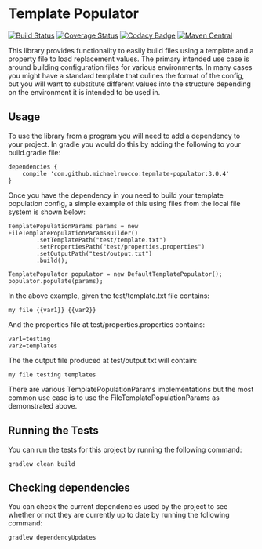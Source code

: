 # Template Populator

[![Build Status](https://travis-ci.org/michaelruocco/template-populator.svg?branch=master)](https://travis-ci.org/michaelruocco/template-populator)
[![Coverage Status](https://coveralls.io/repos/github/michaelruocco/template-populator/badge.svg?branch=master)](https://coveralls.io/github/michaelruocco/template-populator?branch=master)
[![Codacy Badge](https://api.codacy.com/project/badge/Grade/46f9bf471317401d938cf3c39ee94b75)](https://www.codacy.com/app/michaelruocco/template-populator?utm_source=github.com&amp;utm_medium=referral&amp;utm_content=michaelruocco/template-populator&amp;utm_campaign=Badge_Grade)
[![Maven Central](https://maven-badges.herokuapp.com/maven-central/com.github.michaelruocco/template-populator/badge.svg)](https://maven-badges.herokuapp.com/maven-central/com.github.michaelruocco/template-populator)

This library provides functionality to easily build files using a template and a
property file to load replacement values. The primary intended use case is around building
configuration files for various environments. In many cases you might have a standard template
that oulines the format of the config, but you will want to substitute different values into
the structure depending on the environment it is intended to be used in.

## Usage

To use the library from a program you will need to add a dependency to your project. In gradle you would do this by
adding the following to your build.gradle file:

```
dependencies {
    compile 'com.github.michaelruocco:tepmlate-populator:3.0.4'
}
```

Once you have the dependency in you need to build your template population config, a simple
example of this using files from the local file system is shown below:

```
TemplatePopulationParams params = new FileTemplatePopulationParamsBuilder()
        .setTemplatePath("test/template.txt")
        .setPropertiesPath("test/properties.properties")
        .setOutputPath("test/output.txt")
        .build();

TemplatePopulator populator = new DefaultTemplatePopulator();
populator.populate(params);
```

In the above example, given the test/template.txt file contains:

```
my file {{var1}} {{var2}}
```

And the properties file at test/properties.properties contains:

```
var1=testing
var2=templates
```

The the output file produced at test/output.txt will contain:

```
my file testing templates
```

There are various TemplatePopulationParams implementations but the most common use case is to use the
FileTemplatePopulationParams as demonstrated above.

## Running the Tests

You can run the tests for this project by running the following command:

```
gradlew clean build
```

## Checking dependencies

You can check the current dependencies used by the project to see whether
or not they are currently up to date by running the following command:

```
gradlew dependencyUpdates
```